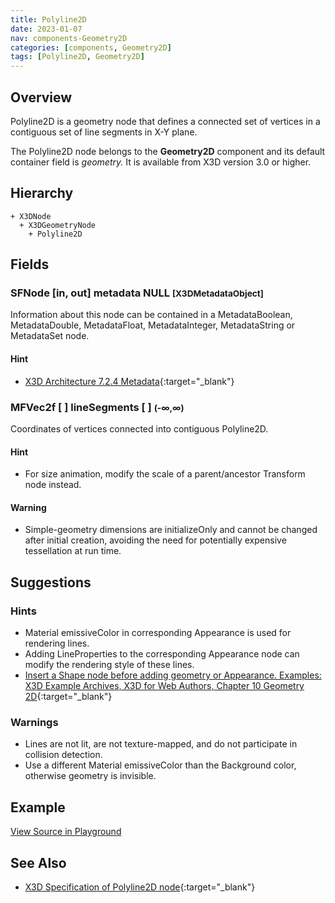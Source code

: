 ```yaml
---
title: Polyline2D
date: 2023-01-07
nav: components-Geometry2D
categories: [components, Geometry2D]
tags: [Polyline2D, Geometry2D]
---
```

<style>
.post h3 {
  word-spacing: 0.2em;
}
</style>

## Overview

Polyline2D is a geometry node that defines a connected set of vertices in a contiguous set of line segments in X-Y plane.

The Polyline2D node belongs to the **Geometry2D** component and its default container field is *geometry.* It is available from X3D version 3.0 or higher.

## Hierarchy

```
+ X3DNode
  + X3DGeometryNode
    + Polyline2D
```

## Fields

### SFNode [in, out] **metadata** NULL <small>[X3DMetadataObject]</small>

Information about this node can be contained in a MetadataBoolean, MetadataDouble, MetadataFloat, MetadataInteger, MetadataString or MetadataSet node.

#### Hint

- [X3D Architecture 7.2.4 Metadata](https://www.web3d.org/specifications/X3Dv4Draft/ISO-IEC19775-1v4-IS.proof//Part01/components/core.html#Metadata){:target="_blank"}

### MFVec2f [ ] **lineSegments** [ ] <small>(-∞,∞)</small>

Coordinates of vertices connected into contiguous Polyline2D.

#### Hint

- For size animation, modify the scale of a parent/ancestor Transform node instead.

#### Warning

- Simple-geometry dimensions are initializeOnly and cannot be changed after initial creation, avoiding the need for potentially expensive tessellation at run time.

## Suggestions

### Hints

- Material emissiveColor in corresponding Appearance is used for rendering lines.
- Adding LineProperties to the corresponding Appearance node can modify the rendering style of these lines.
- [Insert a Shape node before adding geometry or Appearance. Examples: X3D Example Archives, X3D for Web Authors, Chapter 10 Geometry 2D](https://www.web3d.org/x3d/content/examples/X3dForWebAuthors/Chapter10Geometry2D){:target="_blank"}

### Warnings

- Lines are not lit, are not texture-mapped, and do not participate in collision detection.
- Use a different Material emissiveColor than the Background color, otherwise geometry is invisible.

## Example

<x3d-canvas src="https://create3000.github.io/media/examples/Geometry2D/Polyline2D/Polyline2D.x3d" update="auto"></x3d-canvas>

[View Source in Playground](/x_ite/playground/?url=https://create3000.github.io/media/examples/Geometry2D/Polyline2D/Polyline2D.x3d)

## See Also

- [X3D Specification of Polyline2D node](https://www.web3d.org/documents/specifications/19775-1/V4.0/Part01/components/geometry2D.html#Polyline2D){:target="_blank"}
